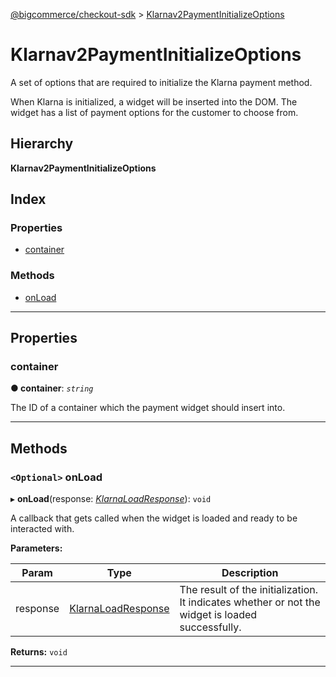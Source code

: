 [@bigcommerce/checkout-sdk](../README.md) > [Klarnav2PaymentInitializeOptions](../interfaces/klarnapaymentinitializeoptions.md)

# Klarnav2PaymentInitializeOptions

A set of options that are required to initialize the Klarna payment method.

When Klarna is initialized, a widget will be inserted into the DOM. The widget has a list of payment options for the customer to choose from.

## Hierarchy

**Klarnav2PaymentInitializeOptions**

## Index

### Properties

* [container](klarnapaymentinitializeoptions.md#container)

### Methods

* [onLoad](klarnapaymentinitializeoptions.md#onload)

---

## Properties

<a id="container"></a>

###  container

**● container**: *`string`*

The ID of a container which the payment widget should insert into.

___

## Methods

<a id="onload"></a>

### `<Optional>` onLoad

▸ **onLoad**(response: *[KlarnaLoadResponse](klarnaloadresponse.md)*): `void`

A callback that gets called when the widget is loaded and ready to be interacted with.

**Parameters:**

| Param | Type | Description |
| ------ | ------ | ------ |
| response | [KlarnaLoadResponse](klarnaloadresponse.md) |  The result of the initialization. It indicates whether or not the widget is loaded successfully. |

**Returns:** `void`

___

